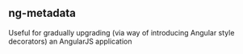 ## ng-metadata

Useful for gradually upgrading (via way of introducing Angular style decorators) an AngularJS application
